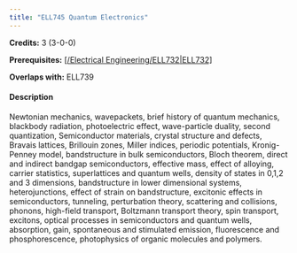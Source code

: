 ```yaml
---
title: "ELL745 Quantum Electronics"
---
```

**Credits:** 3 (3-0-0)

**Prerequisites:** [[/Electrical Engineering/ELL732|ELL732]](PG)

**Overlaps with:** ELL739

#### Description
Newtonian mechanics, wavepackets, brief history of quantum mechanics, blackbody radiation, photoelectric effect, wave-particle duality, second quantization, Semiconductor materials, crystal structure and defects, Bravais lattices, Brillouin zones, Miller indices, periodic potentials, Kronig-Penney model, bandstructure in bulk semiconductors, Bloch theorem, direct and indirect bandgap semiconductors, effective mass, effect of alloying, carrier statistics, superlattices and quantum wells, density of states in 0,1,2 and 3 dimensions, bandstructure in lower dimensional systems, heterojunctions, effect of strain on bandstructure, excitonic effects in semiconductors, tunneling, perturbation theory, scattering and collisions, phonons, high-field transport, Boltzmann transport theory, spin transport, excitons, optical processes in semiconductors and quantum wells, absorption, gain, spontaneous and stimulated emission, fluorescence and phosphorescence, photophysics of organic molecules and polymers.